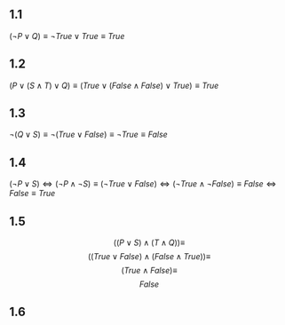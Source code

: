 ## 1.1
$(\neg P \vee Q) \equiv \neg True \vee True \equiv True$ 

## 1.2
$(P \vee (S \land T) \vee Q) \equiv (True \vee (False \land False) \vee True) \equiv True$

## 1.3
$\neg (Q \vee S) \equiv \neg (True \vee False) \equiv \neg True \equiv False$

## 1.4
$(\neg P \vee S) \Leftrightarrow (\neg P \land \neg S) \equiv
(\neg True \vee False) \Leftrightarrow (\neg True \land \neg False) \equiv
False \Leftrightarrow False \equiv
True$

## 1.5
$$((P \vee S) \land (T \land Q)) \equiv$$
$$((True \vee False) \land (False \land True)) \equiv$$ 
$$(True \land False) \equiv$$ 
$$False$$

## 1.6

